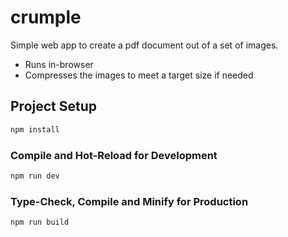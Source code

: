 # crumple

Simple web app to create a pdf document out of a set of images.

- Runs in-browser
- Compresses the images to meet a target size if needed

## Project Setup

```sh
npm install
```

### Compile and Hot-Reload for Development

```sh
npm run dev
```

### Type-Check, Compile and Minify for Production

```sh
npm run build
```
